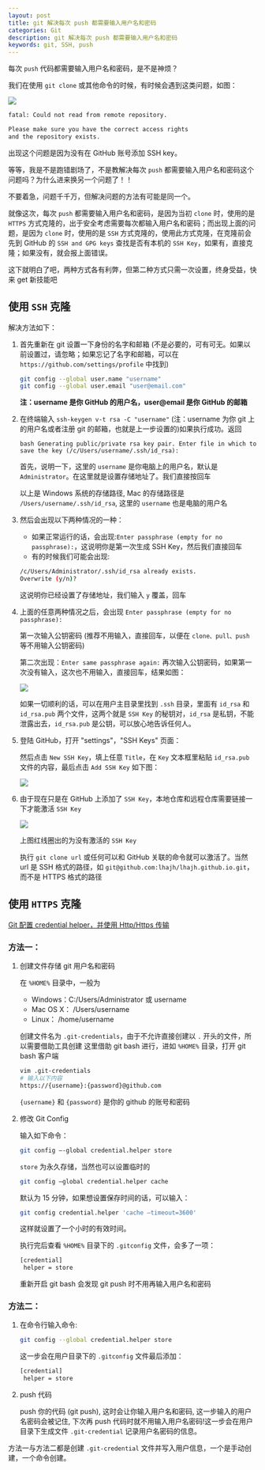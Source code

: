 ```yaml
---
layout: post
title: git 解决每次 push 都需要输入用户名和密码
categories: Git
description: git 解决每次 push 都需要输入用户名和密码
keywords: git, SSH, push
---
```


每次 `push` 代码都需要输入用户名和密码，是不是神烦？

我们在使用 `git clone` 或其他命令的时候，有时候会遇到这类问题，如图：

![](/assets/images/posts/github/fg45S7h.png)

```bash
fatal: Could not read from remote repository.

Please make sure you have the correct access rights
and the repository exists.
```

出现这个问题是因为没有在 GitHub 账号添加 SSH key。

等等，我是不是跑错剧场了，不是教解决每次 `push` 都需要输入用户名和密码这个问题吗？为什么进来换另一个问题了！！

不要着急，问题千千万，但解决问题的方法有可能是同一个。

就像这次，每次 `push` 都需要输入用户名和密码，是因为当初 `clone` 时，使用的是 `HTTPS` 方式克隆的，出于安全考虑需要每次都输入用户名和密码；而出现上面的问题，是因为 `clone` 时，使用的是 `SSH` 方式克隆的，使用此方式克隆，在克隆前会先到 GitHub 的 `SSH and GPG keys` 查找是否有本机的 `SSH Key`，如果有，直接克隆；如果没有，就会报上面错误。

这下就明白了吧，两种方式各有利弊，但第二种方式只需一次设置，终身受益，快来 get 新技能吧

## 使用 `SSH` 克隆

解决方法如下：

1.  首先重新在 git 设置一下身份的名字和邮箱 (不是必要的，可有可无。如果以前设置过，请忽略；如果忘记了名字和邮箱，可以在 `https://github.com/settings/profile` 中找到)

    ```bash
    git config --global user.name "username"
    git config --global user.email "user@email.com"
    ```

    **注：username 是你 GitHub 的用户名，user@email 是你 GitHub 的邮箱**

2.  在终端输入 `ssh-keygen v-t rsa -C "username"` (注：username 为你 git 上的用户名或者注册 git 的邮箱，也就是上一步设置的)如果执行成功。返回

    `bash Generating public/private rsa key pair. Enter file in which to save the key (/c/Users/username/.ssh/id_rsa):`

    首先，说明一下，这里的 `username` 是你电脑上的用户名，默认是 `Administrator`。在这里就是设置存储地址了。我们直接按回车

	以上是 Windows 系统的存储路径, Mac 的存储路径是 `/Users/username/.ssh/id_rsa`, 这里的 `username` 也是电脑的用户名

3.  然后会出现以下两种情况的一种：

    - 如果正常运行的话，会出现:`Enter passphrase (empty for no passphrase):`，这说明你是第一次生成 SSH Key，然后我们直接回车
    - 有的时候我们可能会出现:
    ```bash
    /c/Users/Administrator/.ssh/id_rsa already exists.
    Overwrite (y/n)?
    ```
    这说明你已经设置了存储地址，我们输入 `y` 覆盖，回车
4.  上面的任意两种情况之后，会出现 `Enter passphrase (empty for no passphrase):`

	第一次输入公钥密码 (推荐不用输入，直接回车，以便在 `clone、pull、push` 等不用输入公钥密码)

	第二次出现：`Enter same passphrase again:` 再次输入公钥密码，如果第一次没有输入，这次也不用输入，直接回车，结果如图：

	![](/assets/images/posts/github/Ig5g8j.png)

	如果一切顺利的话，可以在用户主目录里找到 `.ssh` 目录，里面有 `id_rsa` 和 `id_rsa.pub` 两个文件，这两个就是 `SSH Key` 的秘钥对，`id_rsa` 是私钥，不能泄露出去，`id_rsa.pub` 是公钥，可以放心地告诉任何人。

5.  登陆 GitHub，打开 "settings"，"SSH Keys" 页面：

	然后点击 `New SSH Key`，填上任意 `Title`，在 `Key` 文本框里粘贴 `id_rsa.pub` 文件的内容，最后点击 `Add SSH Key` 如下图：

	![](/assets/images/posts/github/hC4In5.png)

6.  由于现在只是在 GitHub 上添加了 `SSH Key`，本地仓库和远程仓库需要链接一下才能激活 `SSH Key`

	![](/assets/images/posts/github/Ppgy3wl.png)

	上图红线圈出的为没有激活的 `SSH Key`

	执行 `git clone url` 或任何可以和 GitHub 关联的命令就可以激活了。当然 url 是 SSH 格式的路径，如 `git@github.com:lhajh/lhajh.github.io.git`，而不是 HTTPS 格式的路径

## 使用 `HTTPS` 克隆

[Git 配置 credential helper，并使用 Http/Https 传输](https://blog.csdn.net/u012163684/article/details/52433645)

### 方法一：

1. 创建文件存储 git 用户名和密码

   在 `%HOME%` 目录中，一般为

   - Windows：C:/Users/Administrator 或 username
   - Mac OS X： /Users/username
   - Linux： /home/username

   创建文件名为 `.git-credentials`，由于不允许直接创建以 `.` 开头的文件，所以需要借助工具创建
   这里借助 git bash 进行，进如 `%HOME%` 目录，打开 git bash 客户端

   ```bash
   vim .git-credentials
   # 输入以下内容
   https://{username}:{password}@github.com
   ```

   `{username}` 和 `{password}` 是你的 github 的账号和密码

2. 修改 Git Config

   输入如下命令：

   ```bash
   git config –-global credential.helper store
   ```

   `store` 为永久存储，当然也可以设置临时的

   ```bash
   git config –global credential.helper cache
   ```

   默认为 15 分钟，如果想设置保存时间的话，可以输入：

   ```bash
   git config credential.helper 'cache –timeout=3600'
   ```

   这样就设置了一个小时的有效时间。

   执行完后查看 `%HOME%` 目录下的 `.gitconfig` 文件，会多了一项：

   ```bash
   [credential]
   	helper = store
   ```

   重新开启 git bash 会发现 git push 时不用再输入用户名和密码

### 方法二：

1. 在命令行输入命令:

   ```bash
   git config --global credential.helper store
   ```

   这一步会在用户目录下的 `.gitconfig` 文件最后添加：

   ```bash
   [credential]
   	helper = store
   ```

2. push 代码

   push 你的代码 (git push), 这时会让你输入用户名和密码, 这一步输入的用户名密码会被记住, 下次再 push 代码时就不用输入用户名密码!这一步会在用户目录下生成文件 `.git-credential` 记录用户名密码的信息。

方法一与方法二都是创建 `.git-credential` 文件并写入用户信息，一个是手动创建，一个命令创建。
